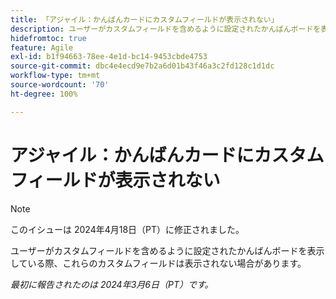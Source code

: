 ```yaml
---
title: 「アジャイル：かんばんカードにカスタムフィールドが表示されない」
description: ユーザーがカスタムフィールドを含めるように設定されたかんばんボードを表示している際、これらのカスタムフィールドは表示されない場合があります。
hidefromtoc: true
feature: Agile
exl-id: b1f94663-78ee-4e1d-bc14-9453cbde4753
source-git-commit: dbc4e4ecd9e7b2a6d01b43f46a3c2fd128c1d1dc
workflow-type: tm+mt
source-wordcount: '70'
ht-degree: 100%

---
```


# アジャイル：かんばんカードにカスタムフィールドが表示されない

>[!NOTE]
>
>このイシューは 2024年4月18日（PT）に修正されました。

ユーザーがカスタムフィールドを含めるように設定されたかんばんボードを表示している際、これらのカスタムフィールドは表示されない場合があります。

_最初に報告されたのは 2024年3月6日（PT）です。_
